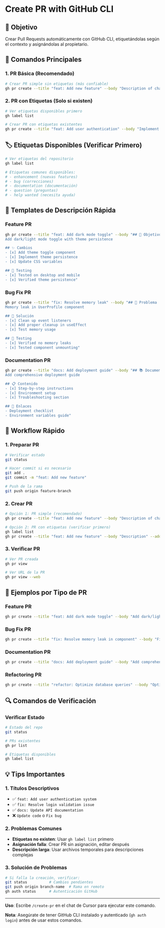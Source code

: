 # Create PR with GitHub CLI

## 🎯 **Objetivo**
Crear Pull Requests automáticamente con GitHub CLI, etiquetándolas según el contexto y asignándolas al propietario.

## 🚀 **Comandos Principales**

### **1. PR Básica (Recomendado)**
```bash
# Crear PR simple sin etiquetas (más confiable)
gh pr create --title "feat: Add new feature" --body "Description of changes"
```

### **2. PR con Etiquetas (Solo si existen)**
```bash
# Ver etiquetas disponibles primero
gh label list

# Crear PR con etiquetas existentes
gh pr create --title "feat: Add user authentication" --body "Implement JWT-based authentication system" --add-label "enhancement"
```

## 🏷️ **Etiquetas Disponibles (Verificar Primero)**
```bash
# Ver etiquetas del repositorio
gh label list

# Etiquetas comunes disponibles:
# - enhancement (nuevas features)
# - bug (correcciones)
# - documentation (documentación)
# - question (preguntas)
# - help wanted (necesita ayuda)
```

## 📝 **Templates de Descripción Rápida**

### **Feature PR**
```bash
gh pr create --title "feat: Add dark mode toggle" --body "## 🎯 Objetivo
Add dark/light mode toggle with theme persistence

## ✨ Cambios
- [x] Add theme toggle component
- [x] Implement theme persistence
- [x] Update CSS variables

## 🧪 Testing
- [x] Tested on desktop and mobile
- [x] Verified theme persistence"
```

### **Bug Fix PR**
```bash
gh pr create --title "fix: Resolve memory leak" --body "## 🐛 Problema
Memory leak in UserProfile component

## 🔧 Solución
- [x] Clean up event listeners
- [x] Add proper cleanup in useEffect
- [x] Test memory usage

## 🧪 Testing
- [x] Verified no memory leaks
- [x] Tested component unmounting"
```

### **Documentation PR**
```bash
gh pr create --title "docs: Add deployment guide" --body "## 📚 Documentación
Add comprehensive deployment guide

## 📋 Contenido
- [x] Step-by-step instructions
- [x] Environment setup
- [x] Troubleshooting section

## 🔗 Enlaces
- Deployment checklist
- Environment variables guide"
```

## 🚀 **Workflow Rápido**

### **1. Preparar PR**
```bash
# Verificar estado
git status

# Hacer commit si es necesario
git add .
git commit -m "feat: Add new feature"

# Push de la rama
git push origin feature-branch
```

### **2. Crear PR**
```bash
# Opción 1: PR simple (recomendado)
gh pr create --title "feat: Add new feature" --body "Description of changes"

# Opción 2: PR con etiquetas (verificar primero)
gh label list
gh pr create --title "feat: Add new feature" --body "Description" --add-label "enhancement"
```

### **3. Verificar PR**
```bash
# Ver PR creada
gh pr view

# Ver URL de la PR
gh pr view --web
```

## 🎯 **Ejemplos por Tipo de PR**

### **Feature PR**
```bash
gh pr create --title "feat: Add dark mode toggle" --body "Add dark/light mode toggle with theme persistence"
```

### **Bug Fix PR**
```bash
gh pr create --title "fix: Resolve memory leak in component" --body "Fix memory leak in UserProfile component by properly cleaning up event listeners"
```

### **Documentation PR**
```bash
gh pr create --title "docs: Add deployment guide" --body "Add comprehensive deployment guide with step-by-step instructions"
```

### **Refactoring PR**
```bash
gh pr create --title "refactor: Optimize database queries" --body "Optimize slow database queries for better performance"
```

## 🔍 **Comandos de Verificación**

### **Verificar Estado**
```bash
# Estado del repo
git status

# PRs existentes
gh pr list

# Etiquetas disponibles
gh label list
```

## 💡 **Tips Importantes**

### **1. Títulos Descriptivos**
- ✅ `feat: Add user authentication system`
- ✅ `fix: Resolve login validation issue`
- ✅ `docs: Update API documentation`
- ❌ `Update code` o `Fix bug`

### **2. Problemas Comunes**
- **Etiquetas no existen**: Usar `gh label list` primero
- **Asignación falla**: Crear PR sin asignación, editar después
- **Descripción larga**: Usar archivos temporales para descripciones complejas

### **3. Solución de Problemas**
```bash
# Si falla la creación, verificar:
git status          # Cambios pendientes
git push origin branch-name  # Rama en remoto
gh auth status      # Autenticación GitHub
```

---

**Uso**: Escribe `/create-pr` en el chat de Cursor para ejecutar este comando.

**Nota**: Asegúrate de tener GitHub CLI instalado y autenticado (`gh auth login`) antes de usar estos comandos.
